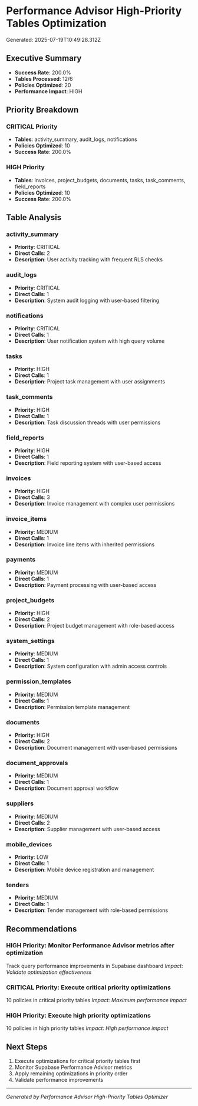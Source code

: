 # Performance Advisor High-Priority Tables Optimization

Generated: 2025-07-19T10:49:28.312Z

## Executive Summary


- **Success Rate**: 200.0%
- **Tables Processed**: 12/6
- **Policies Optimized**: 20
- **Performance Impact**: HIGH


## Priority Breakdown

### CRITICAL Priority
- **Tables**: activity_summary, audit_logs, notifications
- **Policies Optimized**: 10
- **Success Rate**: 200.0%

### HIGH Priority
- **Tables**: invoices, project_budgets, documents, tasks, task_comments, field_reports
- **Policies Optimized**: 10
- **Success Rate**: 200.0%

## Table Analysis

### activity_summary
- **Priority**: CRITICAL
- **Direct Calls**: 2
- **Description**: User activity tracking with frequent RLS checks

### audit_logs
- **Priority**: CRITICAL
- **Direct Calls**: 1
- **Description**: System audit logging with user-based filtering

### notifications
- **Priority**: CRITICAL
- **Direct Calls**: 1
- **Description**: User notification system with high query volume

### tasks
- **Priority**: HIGH
- **Direct Calls**: 1
- **Description**: Project task management with user assignments

### task_comments
- **Priority**: HIGH
- **Direct Calls**: 1
- **Description**: Task discussion threads with user permissions

### field_reports
- **Priority**: HIGH
- **Direct Calls**: 1
- **Description**: Field reporting system with user-based access

### invoices
- **Priority**: HIGH
- **Direct Calls**: 3
- **Description**: Invoice management with complex user permissions

### invoice_items
- **Priority**: MEDIUM
- **Direct Calls**: 1
- **Description**: Invoice line items with inherited permissions

### payments
- **Priority**: MEDIUM
- **Direct Calls**: 1
- **Description**: Payment processing with user-based access

### project_budgets
- **Priority**: HIGH
- **Direct Calls**: 2
- **Description**: Project budget management with role-based access

### system_settings
- **Priority**: MEDIUM
- **Direct Calls**: 1
- **Description**: System configuration with admin access controls

### permission_templates
- **Priority**: MEDIUM
- **Direct Calls**: 1
- **Description**: Permission template management

### documents
- **Priority**: HIGH
- **Direct Calls**: 2
- **Description**: Document management with user-based permissions

### document_approvals
- **Priority**: MEDIUM
- **Direct Calls**: 1
- **Description**: Document approval workflow

### suppliers
- **Priority**: MEDIUM
- **Direct Calls**: 2
- **Description**: Supplier management with user-based access

### mobile_devices
- **Priority**: LOW
- **Direct Calls**: 1
- **Description**: Mobile device registration and management

### tenders
- **Priority**: MEDIUM
- **Direct Calls**: 1
- **Description**: Tender management with role-based permissions

## Recommendations

### HIGH Priority: Monitor Performance Advisor metrics after optimization
Track query performance improvements in Supabase dashboard
*Impact: Validate optimization effectiveness*

### CRITICAL Priority: Execute critical priority optimizations
10 policies in critical priority tables
*Impact: Maximum performance impact*

### HIGH Priority: Execute high priority optimizations
10 policies in high priority tables
*Impact: High performance impact*

## Next Steps

1. Execute optimizations for critical priority tables first
2. Monitor Supabase Performance Advisor metrics
3. Apply remaining optimizations in priority order
4. Validate performance improvements

---
*Generated by Performance Advisor High-Priority Tables Optimizer*
